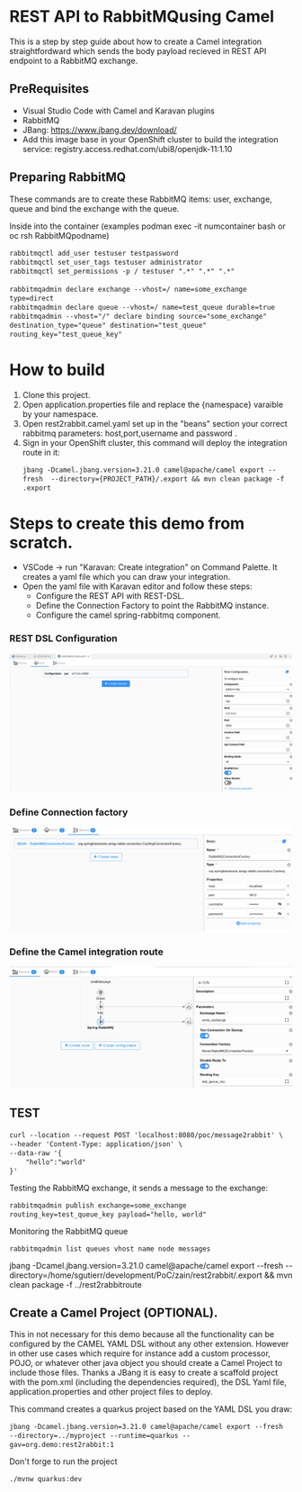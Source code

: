 # REST API to RabbitMQusing Camel

This is a step by step guide about how to create a Camel integration straightfordward which sends the body payload recieved in REST API endpoint to a RabbitMQ exchange.

## PreRequisites
- Visual Studio Code with Camel and Karavan plugins
- RabbitMQ 
- JBang: https://www.jbang.dev/download/
- Add this image base in your OpenShift cluster to build the integration service: registry.access.redhat.com/ubi8/openjdk-11:1.10

## Preparing RabbitMQ 

These commands are to create these RabbitMQ items: user, exchange, queue and bind the exchange with the queue.

Inside into the container (examples podman exec -it numcontainer bash or oc rsh RabbitMQpodname)
```
rabbitmqctl add_user testuser testpassword
rabbitmqctl set_user_tags testuser administrator
rabbitmqctl set_permissions -p / testuser ".*" ".*" ".*"

rabbitmqadmin declare exchange --vhost=/ name=some_exchange type=direct
rabbitmqadmin declare queue --vhost=/ name=test_queue durable=true
rabbitmqadmin --vhost="/" declare binding source="some_exchange" destination_type="queue" destination="test_queue" routing_key="test_queue_key"
```
# How to build 
1. Clone this project.
2. Open application.properties file and replace the {namespace} varaible by your namespace.
3. Open rest2rabbit.camel.yaml set up in the "beans" section your correct rabbitmq parameters: host,port,username and password .
3. Sign in your OpenShift cluster, this command will deploy the integration route in it:
   ```
   jbang -Dcamel.jbang.version=3.21.0 camel@apache/camel export --fresh  --directory={PROJECT_PATH}/.export && mvn clean package -f .export
   ```

    
# Steps to create this demo from scratch.
 - VSCode -> run "Karavan: Create integration" on Command Palette. It creates a yaml file which you can draw your integration.
 - Open the yaml file with Karavan editor and follow these steps:
     - Configure the REST API with REST-DSL.
     - Define the Connection Factory to point the RabbitMQ instance.
     - Configure the camel spring-rabbitmq component.
     
### REST DSL Configuration
![](docs/RESTDSL-Configuration.png)

### Define Connection factory
![](docs/beanConnectionFactory.png)

### Define the Camel integration route
![](docs/SpringRabbitMQConfiguration.png)


## TEST
```
curl --location --request POST 'localhost:8080/poc/message2rabbit' \
--header 'Content-Type: application/json' \
--data-raw '{
    "hello":"world"
}'
```
Testing the RabbitMQ exchange, it sends a message to the exchange:
```
rabbitmqadmin publish exchange=some_exchange routing_key=test_queue_key payload="hello, world"
```
Monitoring the RabbitMQ queue
```
rabbitmqadmin list queues vhost name node messages
```

jbang -Dcamel.jbang.version=3.21.0 camel@apache/camel export --fresh  --directory=/home/sgutierr/development/PoC/zain/rest2rabbit/.export && mvn clean package -f ../rest2rabbitroute


## Create a Camel Project (OPTIONAL).

This in not necessary for this demo because all the functionality can be configured by the CAMEL YAML DSL without any other extension. However in other use cases which require for instance add a custom processor, POJO, or whatever other java object you should create a Camel Project to include those files. Thanks a JBang it is easy to create a scaffold project with the pom.xml (including the dependencies required), the DSL Yaml file, application.properties and other project files to deploy.

This command creates a quarkus project based on the YAML DSL you draw:
```
jbang -Dcamel.jbang.version=3.21.0 camel@apache/camel export --fresh  --directory=../myproject --runtime=quarkus --gav=org.demo:rest2rabbit:1
```
Don't forge to run the project
```
./mvnw quarkus:dev
```
